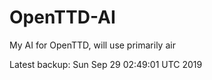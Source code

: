# OpenTTD-AI
My AI for OpenTTD, will use primarily air

Latest backup: Sun Sep 29 02:49:01 UTC 2019

